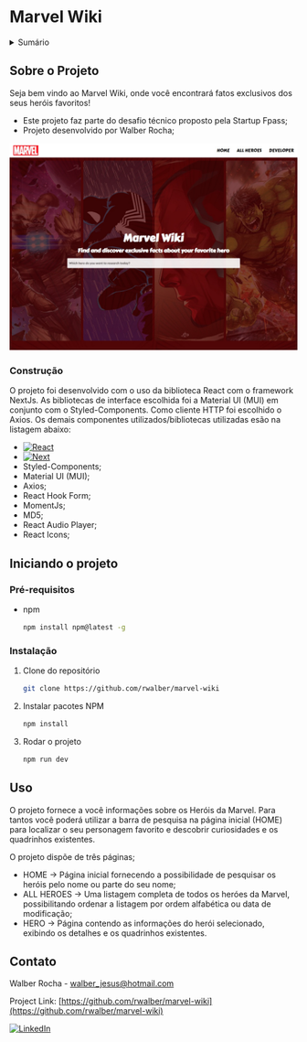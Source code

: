 # Marvel Wiki

<details>
  <summary>Sumário</summary>
  <ol>
    <li>
      <a href="#sobre-o-projeto">Sobre o Projeto</a>
      <ul>
        <li><a href="#construção">Construção</a></li>
      </ul>
    </li>
    <li>
      <a href="#iniciando-o-projeto">Getting Started</a>
      <ul>
        <li><a href="#pré-requisitos">Pré-requisitos</a></li>
        <li><a href="#instalção">Instalação</a></li>
      </ul>
    </li>
    <li><a href="#uso">Uso</a></li>
    <li><a href="#contato">Contato</a></li>
  </ol>
</details>

## Sobre o Projeto

Seja bem vindo ao Marvel Wiki, onde você encontrará fatos exclusivos dos seus heróis favoritos!

* Este projeto faz parte do desafio técnico proposto pela Startup Fpass;
* Projeto desenvolvido por Walber Rocha;

[![Product Name Screen Shot][product-screenshot]](https://desafio-frontend-fpass-filmx27c2-rwalber.vercel.app/)

### Construção

O projeto foi desenvolvido com o uso da biblioteca React com o framework NextJs. As bibliotecas de interface escolhida foi a Material UI (MUI) em conjunto com o Styled-Components. Como cliente HTTP foi escolhido o Axios. Os demais componentes utilizados/bibliotecas utilizadas esão na listagem abaixo: 

* [![React][React.js]][React-url]
* [![Next][Next.js]][Next-url]
* Styled-Components;
* Material UI (MUI);
* Axios;
* React Hook Form;
* MomentJs;
* MD5;
* React Audio Player;
* React Icons;

## Iniciando o projeto

### Pré-requisitos

* npm
  ```sh
  npm install npm@latest -g
  ```

### Instalação

1. Clone do repositório
   ```sh
   git clone https://github.com/rwalber/marvel-wiki
   ```
3. Instalar pacotes NPM
   ```sh
   npm install
   ```
4. Rodar o projeto
   ```js
   npm run dev
   ```
## Uso

O projeto fornece a você informações sobre os Heróis da Marvel. Para tantos você poderá utilizar a barra de pesquisa na página inicial (HOME) para localizar o seu personagem favorito e descobrir curiosidades e os quadrinhos existentes.

O projeto dispõe de três páginas;

* HOME -> Página inicial fornecendo a possibilidade de pesquisar os heróis pelo nome ou parte do seu nome;
* ALL HEROES -> Uma listagem completa de todos os heróes da Marvel, possibilitando ordenar a listagem por ordem alfabética ou data de modificação;
* HERO -> Página contendo as informações do herói selecionado, exibindo os detalhes e os quadrinhos existentes.

## Contato

Walber Rocha - walber_jesus@hotmail.com

Project Link: [https://github.com/rwalber/marvel-wiki](https://github.com/rwalber/marvel-wiki)

[![LinkedIn][linkedin-shield]][linkedin-url]

[linkedin-shield]: https://img.shields.io/badge/-LinkedIn-black.svg?style=for-the-badge&logo=linkedin&colorB=555
[linkedin-url]: https://www.linkedin.com/in/rwalber/
[product-screenshot]: public/home-page.png
[Next.js]: https://img.shields.io/badge/next.js-000000?style=for-the-badge&logo=nextdotjs&logoColor=white
[Next-url]: https://nextjs.org/
[React.js]: https://img.shields.io/badge/React-20232A?style=for-the-badge&logo=react&logoColor=61DAFB
[React-url]: https://reactjs.org/
